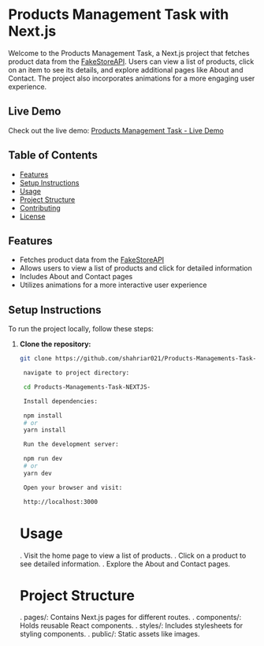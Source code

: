 # Products Management Task with Next.js

Welcome to the Products Management Task, a Next.js project that fetches product data from the [FakeStoreAPI](https://fakestoreapi.com/products). Users can view a list of products, click on an item to see its details, and explore additional pages like About and Contact. The project also incorporates animations for a more engaging user experience.

## Live Demo

Check out the live demo: [Products Management Task - Live Demo](https://products-managements-task-nextjs.vercel.app/)

## Table of Contents

- [Features](#features)
- [Setup Instructions](#setup-instructions)
- [Usage](#usage)
- [Project Structure](#project-structure)
- [Contributing](#contributing)
- [License](#license)

## Features

- Fetches product data from the [FakeStoreAPI](https://fakestoreapi.com/products)
- Allows users to view a list of products and click for detailed information
- Includes About and Contact pages
- Utilizes animations for a more interactive user experience

## Setup Instructions

To run the project locally, follow these steps:

1. **Clone the repository:**

   ```bash
   git clone https://github.com/shahriar021/Products-Managements-Task-NEXTJS-.git

    navigate to project directory:

    cd Products-Managements-Task-NEXTJS-

    Install dependencies:

    npm install
    # or
    yarn install

    Run the development server:

    npm run dev
    # or
    yarn dev

    Open your browser and visit:

    http://localhost:3000

   ```

   # Usage

   . Visit the home page to view a list of products.
   . Click on a product to see detailed information.
   . Explore the About and Contact pages.

   # Project Structure
    . pages/: Contains Next.js pages for different routes.
    . components/: Holds reusable React components.
    . styles/: Includes stylesheets for styling components.
    . public/: Static assets like images.
